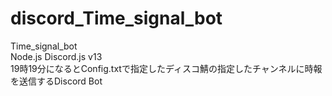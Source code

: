 # discord_Time_signal_bot
Time_signal_bot
<br>
Node.js Discord.js v13
<br>
19時19分になるとConfig.txtで指定したディスコ鯖の指定したチャンネルに時報を送信するDiscord Bot
